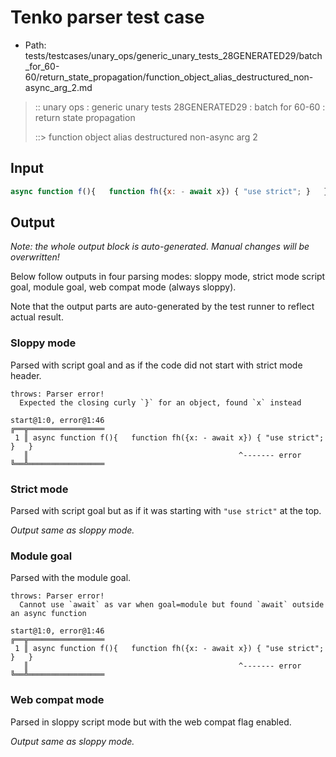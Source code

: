 # Tenko parser test case

- Path: tests/testcases/unary_ops/generic_unary_tests_28GENERATED29/batch_for_60-60/return_state_propagation/function_object_alias_destructured_non-async_arg_2.md

> :: unary ops : generic unary tests 28GENERATED29 : batch for 60-60 : return state propagation
>
> ::> function object alias destructured non-async arg 2

## Input

`````js
async function f(){   function fh({x: - await x}) { "use strict"; }   }
`````

## Output

_Note: the whole output block is auto-generated. Manual changes will be overwritten!_

Below follow outputs in four parsing modes: sloppy mode, strict mode script goal, module goal, web compat mode (always sloppy).

Note that the output parts are auto-generated by the test runner to reflect actual result.

### Sloppy mode

Parsed with script goal and as if the code did not start with strict mode header.

`````
throws: Parser error!
  Expected the closing curly `}` for an object, found `x` instead

start@1:0, error@1:46
╔══╦═════════════════
 1 ║ async function f(){   function fh({x: - await x}) { "use strict"; }   }
   ║                                               ^------- error
╚══╩═════════════════

`````

### Strict mode

Parsed with script goal but as if it was starting with `"use strict"` at the top.

_Output same as sloppy mode._

### Module goal

Parsed with the module goal.

`````
throws: Parser error!
  Cannot use `await` as var when goal=module but found `await` outside an async function

start@1:0, error@1:46
╔══╦═════════════════
 1 ║ async function f(){   function fh({x: - await x}) { "use strict"; }   }
   ║                                               ^------- error
╚══╩═════════════════

`````


### Web compat mode

Parsed in sloppy script mode but with the web compat flag enabled.

_Output same as sloppy mode._
